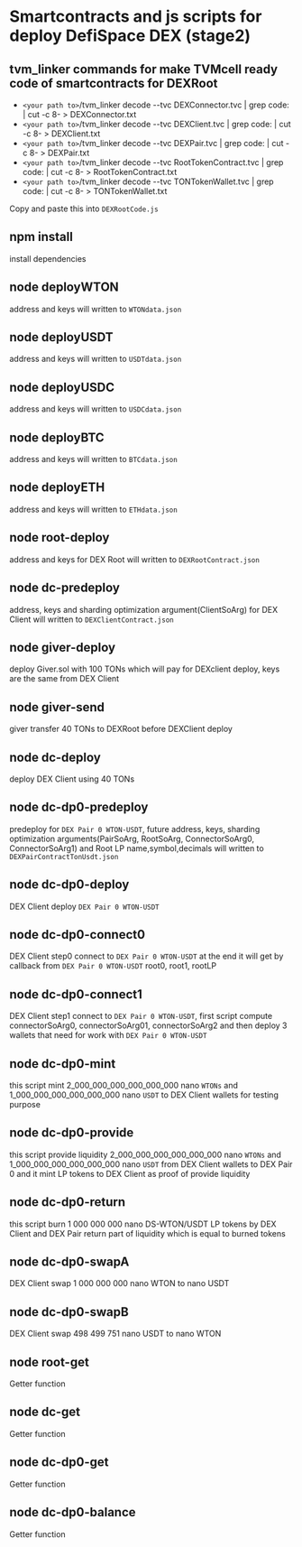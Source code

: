# Smartcontracts and js scripts for deploy DefiSpace DEX (stage2)

## tvm_linker commands for make TVMcell ready code  of smartcontracts for DEXRoot
* `<your path to>`/tvm_linker decode --tvc DEXConnector.tvc | grep code: | cut -c 8- > DEXConnector.txt
* `<your path to>`/tvm_linker decode --tvc DEXClient.tvc | grep code: | cut -c 8- > DEXClient.txt
* `<your path to>`/tvm_linker decode --tvc DEXPair.tvc | grep code: | cut -c 8- > DEXPair.txt
* `<your path to>`/tvm_linker decode --tvc RootTokenContract.tvc | grep code: | cut -c 8- > RootTokenContract.txt
* `<your path to>`/tvm_linker decode --tvc TONTokenWallet.tvc | grep code: | cut -c 8- > TONTokenWallet.txt

Copy and paste this into `DEXRootCode.js`

## npm install
install dependencies

## node deployWTON
address and keys will written to `WTONdata.json`

## node deployUSDT
address and keys will written to `USDTdata.json`

## node deployUSDC
address and keys will written to `USDCdata.json`

## node deployBTC
address and keys will written to `BTCdata.json`

## node deployETH
address and keys will written to `ETHdata.json`

## node root-deploy
address and keys for DEX Root will written to `DEXRootContract.json`

## node dc-predeploy
address, keys and sharding optimization argument(ClientSoArg) for DEX Client will written to `DEXClientContract.json`

## node giver-deploy
deploy Giver.sol with 100 TONs which will pay for DEXclient deploy, keys are the same from DEX Client

## node giver-send
giver transfer 40 TONs to DEXRoot before DEXClient deploy

## node dc-deploy
deploy DEX Client using 40 TONs

## node dc-dp0-predeploy
predeploy for `DEX Pair 0 WTON-USDT`, future address, keys, sharding optimization arguments(PairSoArg, RootSoArg, ConnectorSoArg0, ConnectorSoArg1) and Root LP name,symbol,decimals will written to `DEXPairContractTonUsdt.json`

## node dc-dp0-deploy
DEX Client deploy `DEX Pair 0 WTON-USDT`

## node dc-dp0-connect0
DEX Client step0 connect to `DEX Pair 0 WTON-USDT` at the end it will get by callback from `DEX Pair 0 WTON-USDT` root0, root1, rootLP

## node dc-dp0-connect1
DEX Client step1 connect to `DEX Pair 0 WTON-USDT`, first script compute connectorSoArg0, connectorSoArg01, connectorSoArg2 and then deploy 3 wallets that need for work with `DEX Pair 0 WTON-USDT`

## node dc-dp0-mint
this script mint 2_000_000_000_000_000_000 nano `WTONs` and 1_000_000_000_000_000_000 nano `USDT` to DEX Client wallets for testing purpose

## node dc-dp0-provide
this script provide liquidity 2_000_000_000_000_000_000 nano `WTONs` and 1_000_000_000_000_000_000 nano `USDT` from DEX Client wallets to DEX Pair 0 and it mint LP tokens to DEX Client as proof of provide liquidity

## node dc-dp0-return
this script burn 1 000 000 000 nano DS-WTON/USDT LP tokens by DEX Client and DEX Pair return part of liquidity which is equal to burned tokens

## node dc-dp0-swapA
DEX Client swap 1 000 000 000 nano WTON to nano USDT

## node dc-dp0-swapB
DEX Client swap 498 499 751 nano USDT to nano WTON

## node root-get
Getter function

## node dc-get
Getter function

## node dc-dp0-get
Getter function

## node dc-dp0-balance
Getter function
